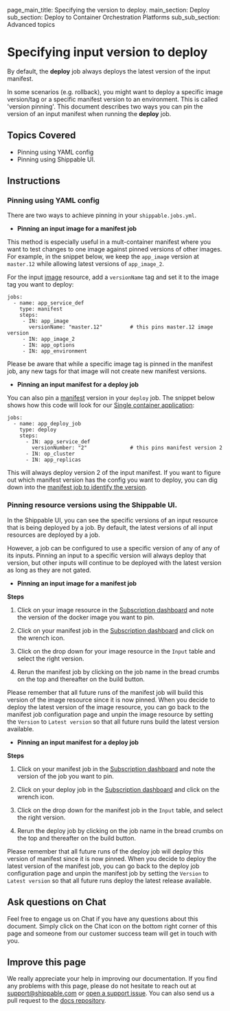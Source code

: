 page_main_title: Specifying the version to deploy.
main_section: Deploy
sub_section: Deploy to Container Orchestration Platforms
sub_sub_section: Advanced topics

# Specifying input version to deploy

By default, the **deploy** job always deploys the latest version of the input manifest.

In some scenarios (e.g. rollback), you might want to deploy a specific image version/tag or a specific manifest version to an environment. This is called 'version pinning'. This document describes two ways you can pin the version of an input manifest when running the **deploy** job.

## Topics Covered

* Pinning using YAML config
* Pinning using Shippable UI.

## Instructions

### Pinning using YAML config

There are two ways to achieve pinning in your `shippable.jobs.yml`.

* **Pinning an input image for a manifest job**

This method is especially useful in a mult-container manifest where you want to test changes to one image against pinned versions of other images. For example, in the snippet below, we keep the `app_image` version at `master.12` while allowing latest versions of `app_image_2`.

For the input [image](/platform/workflow/resource/image) resource, add a `versionName` tag and set it to the image tag you want to deploy:

```
jobs:
  - name: app_service_def
    type: manifest
    steps:
     - IN: app_image
       versionName: "master.12"         # this pins master.12 image version
     - IN: app_image_2  
     - IN: app_options
     - IN: app_environment

```

Please be aware that while a specific image tag is pinned in the manifest job, any new tags for that image will not create new manifest versions.


* **Pinning an input manifest for a deploy job**

You can also pin a [manifest](/platform/workflow/job/manifest) version in your `deploy` job. The snippet below shows how this code will look for our [Single container application](/deploy/cd_of_single_container_applications_to_orchestration_platforms):

```
jobs:
  - name: app_deploy_job
    type: deploy
    steps:
      - IN: app_service_def
        versionNumber: "2"              # this pins manifest version 2
      - IN: op_cluster
      - IN: app_replicas
```

This will always deploy version 2 of the input manifest. If you want to figure out which manifest version has the config you want to deploy, you can dig down into the [manifest job to identify the version](/platform/tutorial/workflow/crud-job/#viewing-job-information).

### Pinning resource versions using the Shippable UI.

In the Shippable UI, you can see the specific versions of an input resource that is being deployed by a job. By default, the latest versions of all input resources are deployed by a job.

However, a job can be configured to use a specific version of any of any of its inputs. Pinning an input to a specific version will always deploy that version, but other inputs will continue to be deployed with the latest version as long as they are not gated.

* **Pinning an input image for a manifest job**

**Steps**

1. Click on your image resource in the [Subscription dashboard](/platform/visibility/subscription/dashboard/) and note the version of the docker image you want to pin.

2. Click on your manifest job in the [Subscription dashboard](/platform/visibility/subscription/dashboard/) and click on the wrench icon.

3. Click on the drop down for your image resource in the `Input` table and select the right version.

4. Rerun the manifest job by clicking on the job name in the bread crumbs on the top and thereafter on the build button.

Please remember that all future runs of the manifest job will build this version of the image resource since it is now pinned. When you decide to deploy the latest version of the image resource, you can go back to the manifest job configuration page and unpin the image resource by setting the `Version` to `Latest version` so that all future runs build the latest version available.

* **Pinning an input manifest for a deploy job**

**Steps**

1. Click on your manifest job in the [Subscription dashboard](/platform/visibility/subscription/dashboard/) and note the version of the job you want to pin.

2. Click on your deploy job in the [Subscription dashboard](/platform/visibility/subscription/dashboard/) and click on the wrench icon.

3. Click on the drop down for the manifest job in the `Input` table, and select the right version.

4. Rerun the deploy job by clicking on the job name in the bread crumbs on the top and thereafter on the build button.

Please remember that all future runs of the deploy job will deploy this version of manifest since it is now pinned. When you decide to deploy the latest version of the manifest job, you can go back to the deploy job configuration page and unpin the manifest job by setting the `Version` to `Latest version`  so that all future runs deploy the latest release available.


## Ask questions on Chat

Feel free to engage us on Chat if you have any questions about this document. Simply click on the Chat icon on the bottom right corner of this page and someone from our customer success team will get in touch with you.

## Improve this page

We really appreciate your help in improving our documentation. If you find any problems with this page, please do not hesitate to reach out at [support@shippable.com](mailto:support@shippable.com) or [open a support issue](https://www.github.com/Shippable/support/issues). You can also send us a pull request to the [docs repository](https://www.github.com/Shippable/docs).
